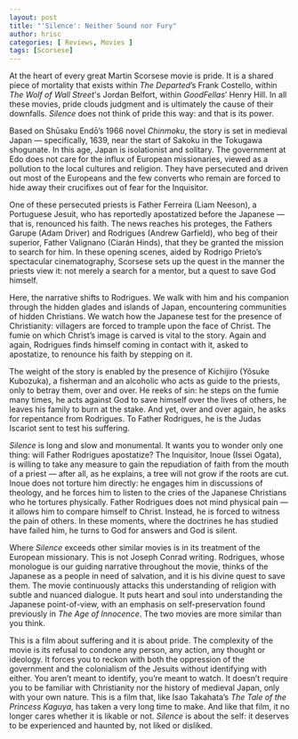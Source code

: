 ```yaml
---
layout: post
title: "'Silence': Neither Sound nor Fury"
author: hrisc
categories: [ Reviews, Movies ]
tags: [Scorsese]
---
```


At the heart of every great Martin Scorsese movie is pride. It is a shared piece of mortality that exists within _The Departed_’s Frank Costello, within _The Wolf of Wall Street_'s Jordan Belfort, within _GoodFellas_’ Henry Hill. In all these movies, pride clouds judgment and is ultimately the cause of their downfalls. _Silence_ does not think of pride this way: and that is its power. 

Based on Shūsaku Endō’s 1966 novel _Chinmoku_, the story is set in medieval Japan — specifically, 1639, near the start of Sakoku in the Tokugawa shogunate. In this age, Japan is isolationist and solitary. The government at Edo does not care for the influx of European missionaries, viewed as a pollution to the local cultures and religion. They have persecuted and driven out most of the Europeans and the few converts who remain are forced to hide away their crucifixes out of fear for the Inquisitor. 

One of these persecuted priests is Father Ferreira (Liam Neeson), a Portuguese Jesuit, who has reportedly apostatized before the Japanese — that is, renounced his faith. The news reaches his proteges, the Fathers Garupe (Adam Driver) and Rodrigues (Andrew Garfield), who beg of their superior, Father Valignano (Ciarán Hinds), that they be granted the mission to search for him. In these opening scenes, aided by Rodrigo Prieto’s spectacular cinematography, Scorsese sets up the quest in the manner the priests view it: not merely a search for a mentor, but a quest to save God himself. 

Here, the narrative shifts to Rodrigues. We walk with him and his companion through the hidden glades and islands of Japan, encountering communities of hidden Christians. We watch how the Japanese test for the presence of Christianity: villagers are forced to trample upon the face of Christ. The fumie on which Christ’s image is carved is vital to the story. Again and again, Rodrigues finds himself coming in contact with it, asked to apostatize, to renounce his faith by stepping on it. 

The weight of the story is enabled by the presence of Kichijiro (Yôsuke Kubozuka), a fisherman and an alcoholic who acts as guide to the priests, only to betray them, over and over. He reeks of sin: he steps on the fumie many times, he acts against God to save himself over the lives of others, he leaves his family to burn at the stake. And yet, over and over again, he asks for repentance from Rodrigues. To Father Rodrigues, he is the Judas Iscariot sent to test his suffering. 

_Silence_ is long and slow and monumental. It wants you to wonder only one thing: will Father Rodrigues apostatize? The Inquisitor, Inoue (Issei Ogata), is willing to take any measure to gain the repudiation of faith from the mouth of a priest — after all, as he explains, a tree will not grow if the roots are cut. Inoue does not torture him directly: he engages him in discussions of theology, and he forces him to listen to the cries of the Japanese Christians who he tortures physically. Father Rodrigues does not mind physical pain — it allows him to compare himself to Christ. Instead, he is forced to witness the pain of others. In these moments, where the doctrines he has studied have failed him, he turns to God for answers and God is silent. 

Where _Silence_ exceeds other similar movies is in its treatment of the European missionary. This is not Joseph Conrad writing. Rodrigues, whose monologue is our guiding narrative throughout the movie, thinks of the Japanese as a people in need of salvation, and it is his divine quest to save them. The movie continuously attacks this understanding of religion with subtle and nuanced dialogue. It puts heart and soul into understanding the Japanese point-of-view, with an emphasis on self-preservation found previously in _The Age of Innocence_. The two movies are more similar than you think. 

This is a film about suffering and it is about pride. The complexity of the movie is its refusal to condone any person, any action, any thought or ideology. It forces you to reckon with both the oppression of the government and the colonialism of the Jesuits without identifying with either. You aren’t meant to identify, you’re meant to watch. It doesn’t require you to be familiar with Christianity nor the history of medieval Japan, only with your own nature. This is a film that, like Isao Takahata’s _The Tale of the Princess Kaguya_, has taken a very long time to make. And like that film, it no longer cares whether it is likable or not. _Silence_ is about the self: it deserves to be experienced and haunted by, not liked or disliked. 
